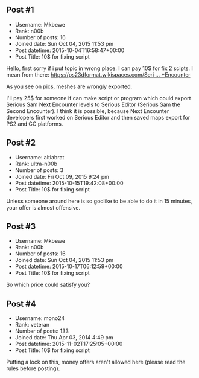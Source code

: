 ## Post #1
- Username: Mkbewe
- Rank: n00b
- Number of posts: 16
- Joined date: Sun Oct 04, 2015 11:53 pm
- Post datetime: 2015-10-04T16:58:47+00:00
- Post Title: 10$ for fixing script

Hello, first sorry if i put topic in wrong place. 
I can pay 10$ for fix 2 scipts. I mean from there:
[https://ps23dformat.wikispaces.com/Seri ... +Encounter](https://ps23dformat.wikispaces.com/Serious+Sam+Next+Encounter)

As you see on pics, meshes are wrongly exported. 


I'll pay 25$ for someone if can make script or program which could export Serious Sam Next Encounter levels to Serious Editor (Serious Sam the Second Encounter). I think it is possible, because Next Encounter developers first worked on Serious Editor and then saved maps export for PS2 and GC platforms.
## Post #2
- Username: altlabrat
- Rank: ultra-n00b
- Number of posts: 3
- Joined date: Fri Oct 09, 2015 9:24 pm
- Post datetime: 2015-10-15T19:42:08+00:00
- Post Title: 10$ for fixing script

Unless someone around here is so godlike to be able to do it in 15 minutes, your offer is almost offensive.
## Post #3
- Username: Mkbewe
- Rank: n00b
- Number of posts: 16
- Joined date: Sun Oct 04, 2015 11:53 pm
- Post datetime: 2015-10-17T06:12:59+00:00
- Post Title: 10$ for fixing script

So which price could satisfy you?
## Post #4
- Username: mono24
- Rank: veteran
- Number of posts: 133
- Joined date: Thu Apr 03, 2014 4:49 pm
- Post datetime: 2015-11-02T17:25:05+00:00
- Post Title: 10$ for fixing script

Putting a lock on this, money offers aren't allowed here (please read the rules before posting).
